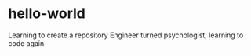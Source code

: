 # hello-world
Learning to create a repository
Engineer turned psychologist, learning to code again.
